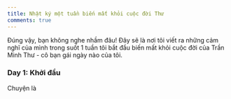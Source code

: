 ```yaml
---
title: Nhật ký một tuần biến mất khỏi cuộc đời Thư
comments: true
---
```


<p class="lead">Đúng vậy, bạn không nghe nhầm đâu! Đây sẽ là nơi tôi viết ra những cảm nghĩ của mình trong suốt 1 tuần tôi bắt đầu biến mất khỏi cuộc đời của Trần Minh Thư - cô bạn gái ngày nào của tôi.</p>

### Day 1: Khởi đầu
Chuyện là
